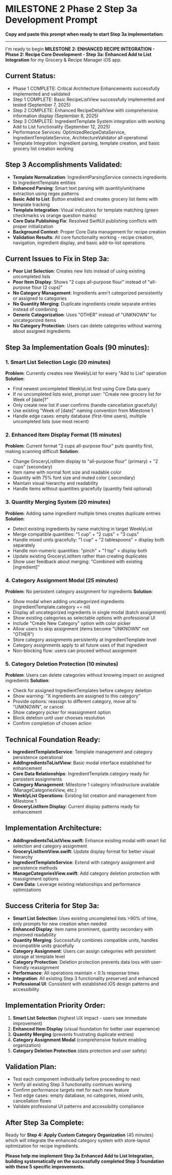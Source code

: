 # MILESTONE 2 Phase 2 Step 3a Development Prompt

**Copy and paste this prompt when ready to start Step 3a implementation:**

---

I'm ready to begin **MILESTONE 2: ENHANCED RECIPE INTEGRATION - Phase 2: Recipe Core Development - Step 3a: Enhanced Add to List Integration** for my Grocery & Recipe Manager iOS app.

## Current Status:
- Phase 1 COMPLETE: Critical Architecture Enhancements successfully implemented and validated
- Step 1 COMPLETE: Basic RecipeListView successfully implemented and tested (September 7, 2025)
- Step 2 COMPLETE: Enhanced RecipeDetailView with comprehensive information display (September 8, 2025)
- Step 3 COMPLETE: IngredientTemplate System integration with working Add to List functionality (September 12, 2025)
- Performance Services: OptimizedRecipeDataService, IngredientTemplateService, ArchitectureValidator all operational
- Template Integration: Ingredient parsing, template creation, and basic grocery list creation working

## Step 3 Accomplishments Validated:
- **Template Normalization**: IngredientParsingService connects ingredients to IngredientTemplate entities
- **Enhanced Parsing**: Smart text parsing with quantity/unit/name extraction using regex patterns
- **Basic Add to List**: Button enabled and creates grocery list items with template tracking
- **Template Integration**: Visual indicators for template matching (green checkmarks vs orange question marks)
- **Core Data Publishing Fix**: Resolved SwiftUI publishing conflicts with proper initialization
- **Background Context**: Proper Core Data management for recipe creation
- **Validation Results**: All core functionality working - recipe creation, navigation, ingredient display, and basic add-to-list operations

## Current Issues to Fix in Step 3a:
- **Poor List Selection**: Creates new lists instead of using existing uncompleted lists
- **Poor Item Display**: Shows "2 cups all-purpose flour" instead of "all-purpose flour (2 cups)"
- **No Category Management**: Ingredients aren't categorized persistently or assigned to categories
- **No Quantity Merging**: Duplicate ingredients create separate entries instead of combining
- **Generic Categorization**: Uses "OTHER" instead of "UNKNOWN" for uncategorized items
- **No Category Protection**: Users can delete categories without warning about assigned ingredients

## Step 3a Implementation Goals (90 minutes):

### **1. Smart List Selection Logic** (20 minutes)
**Problem**: Currently creates new WeeklyList for every "Add to List" operation
**Solution**: 
- Find newest uncompleted WeeklyList first using Core Data query
- If no uncompleted lists exist, prompt user: "Create new grocery list for Week of [date]?"
- Only create new list if user confirms (handle cancellation gracefully)
- Use existing "Week of [date]" naming convention from Milestone 1
- Handle edge cases: empty database (first-time users), multiple uncompleted lists (use most recent)

### **2. Enhanced Item Display Format** (15 minutes)
**Problem**: Current format "2 cups all-purpose flour" puts quantity first, making scanning difficult
**Solution**:
- Change GroceryListItem display to "all-purpose flour" (primary) + "2 cups" (secondary)
- Item name with normal font size and readable color
- Quantity with 75% font size and muted color (.secondary)
- Maintain visual hierarchy and readability
- Handle items without quantities gracefully (quantity field optional)

### **3. Quantity Merging System** (20 minutes)
**Problem**: Adding same ingredient multiple times creates duplicate entries
**Solution**:
- Detect existing ingredients by name matching in target WeeklyList
- Merge compatible quantities: "1 cup" + "2 cups" = "3 cups"
- Handle mixed units gracefully: "1 cup" + "2 tablespoons" = display both separately
- Handle non-numeric quantities: "pinch" + "1 tsp" = display both
- Update existing GroceryListItem rather than creating duplicates
- Show user feedback about merging: "Combined with existing [ingredient]"

### **4. Category Assignment Modal** (25 minutes)
**Problem**: No persistent category assignment for ingredients
**Solution**:
- Show modal when adding uncategorized ingredients (ingredientTemplate.category == nil)
- Display all uncategorized ingredients in single modal (batch assignment)
- Show existing categories as selectable options with professional UI
- Include "Create New Category" option with color picker
- Allow users to skip assignment (items become "UNKNOWN" not "OTHER")
- Store category assignments persistently at IngredientTemplate level
- Category assignments apply to all future uses of that ingredient
- Non-blocking flow: users can proceed without assignment

### **5. Category Deletion Protection** (10 minutes)
**Problem**: Users can delete categories without knowing impact on assigned ingredients
**Solution**:
- Check for assigned IngredientTemplates before category deletion
- Show warning: "X ingredients are assigned to this category"
- Provide options: reassign to different category, move all to "UNKNOWN", or cancel
- Show category picker for reassignment option
- Block deletion until user chooses resolution
- Confirm completion of chosen action

## Technical Foundation Ready:
- **IngredientTemplateService**: Template management and category persistence operational
- **AddIngredientsToListView**: Basic modal interface established for enhancement
- **Core Data Relationships**: IngredientTemplate.category ready for persistent assignments
- **Category Management**: Milestone 1 category infrastructure available (ManageCategoriesView, etc.)
- **WeeklyList Operations**: Existing list creation and management from Milestone 1
- **GroceryListItem Display**: Current display patterns ready for enhancement

## Implementation Architecture:
- **AddIngredientsToListView.swift**: Enhance existing modal with smart list selection and category assignment
- **GroceryListItemView.swift**: Update display format for better visual hierarchy
- **IngredientTemplateService**: Extend with category assignment and persistence methods
- **ManageCategoriesView.swift**: Add category deletion protection with reassignment options
- **Core Data**: Leverage existing relationships and performance optimizations

## Success Criteria for Step 3a:
- **Smart List Selection**: Uses existing uncompleted lists >90% of time, only prompts for new creation when needed
- **Enhanced Display**: Item name prominent, quantity secondary with improved readability
- **Quantity Merging**: Successfully combines compatible units, handles incompatible units gracefully
- **Category Assignment**: Users can assign categories with persistent storage at template level
- **Category Protection**: Deletion protection prevents data loss with user-friendly reassignment
- **Performance**: All operations maintain < 0.1s response times
- **Integration**: All existing Step 3 functionality preserved and enhanced
- **Professional UI**: Consistent with established iOS design patterns and accessibility

## Implementation Priority Order:
1. **Smart List Selection** (highest UX impact - users see immediate improvement)
2. **Enhanced Item Display** (visual foundation for better user experience)
3. **Quantity Merging** (prevents frustrating duplicate entries)
4. **Category Assignment Modal** (comprehensive feature enabling organization)
5. **Category Deletion Protection** (data protection and user safety)

## Validation Plan:
- Test each component individually before proceeding to next
- Verify all existing Step 3 functionality continues working
- Confirm performance targets met for each new feature
- Test edge cases: empty database, no categories, mixed units, cancellation flows
- Validate professional UI patterns and accessibility compliance

## After Step 3a Complete:
Ready for **Step 4: Apply Custom Category Organization** (45 minutes) which will integrate the enhanced category system with store-layout optimization for recipe ingredients.

**Please help me implement Step 3a Enhanced Add to List Integration, building systematically on the successfully completed Step 3 foundation with these 5 specific improvements.**